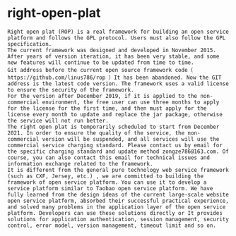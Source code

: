 # right-open-plat
    Right open plat (ROP) is a real framework for building an open service platform and follows the GPL protocol. Users must also follow the GPL specification.
    The current framework was designed and developed in November 2015. After years of version iteration, it has been very stable, and some new features will continue to be updated from time to time.
    Git address before the current open source framework code（ https://github.com/linus786/rop ）It has been abandoned. Now the GIT address is the latest code version. The framework uses a valid license to ensure the security of the framework.
    For the version after December 2019, if it is applied to the non-commercial environment, the free user can use three months to apply for the license for the first time, and then must apply for the license every month to update and replace the jar package, otherwise the service will not run better.
    The right open plat is temporarily scheduled to start from December 2021. In order to ensure the quality of the service, the non-commercial version will be suspended, and all services will use the commercial service charging standard. Please contact us by email for the specific charging standard and update method zongze786@163.com. Of course, you can also contact this email for technical issues and information exchange related to the framework.
    It is different from the general pure technology web service framework (such as CXF, Jersey, etc.) , we are committed to building the framework of open service platform. You can use it to develop a service platform similar to Taobao open service platform. We have fully learned from the design ideas of the current large-scale website open service platform, absorbed their successful practical experience, and solved many problems in the application layer of the open service platform. Developers can use these solutions directly or It provides solutions for application authentication, session management, security control, error model, version management, timeout limit and so on.
